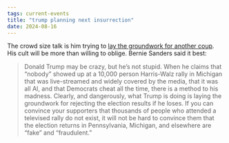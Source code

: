 ```yaml
---
tags: current-events
title: "trump planning next insurrection"
date: 2024-08-16
---
```


The crowd size talk is him trying to [lay the groundwork for another coup](https://www.thenation.com/article/politics/trump-sinister-clown-next-insurrection/). His cult will be more than willing to oblige. Bernie Sanders said it best: 

> Donald Trump may be crazy, but he’s not stupid. When he claims that “nobody” showed up at a 10,000 person Harris-Walz rally in Michigan that was live-streamed and widely covered by the media, that it was all AI, and that Democrats cheat all the time, there is a method to his madness. Clearly, and dangerously, what Trump is doing is laying the groundwork for rejecting the election results if he loses. If you can convince your supporters that thousands of people who attended a televised rally do not exist, it will not be hard to convince them that the election returns in Pennsylvania, Michigan, and elsewhere are “fake” and “fraudulent.”
